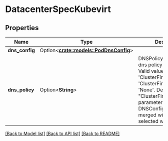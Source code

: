 # DatacenterSpecKubevirt

## Properties

Name | Type | Description | Notes
------------ | ------------- | ------------- | -------------
**dns_config** | Option<[**crate::models::PodDnsConfig**](PodDNSConfig.md)> |  | [optional]
**dns_policy** | Option<**String**> | DNSPolicy represents the dns policy for the pod. Valid values are 'ClusterFirstWithHostNet', 'ClusterFirst', 'Default' or 'None'. Defaults to \"ClusterFirst\". DNS parameters given in DNSConfig will be merged with the policy selected with DNSPolicy. | [optional]

[[Back to Model list]](../README.md#documentation-for-models) [[Back to API list]](../README.md#documentation-for-api-endpoints) [[Back to README]](../README.md)


